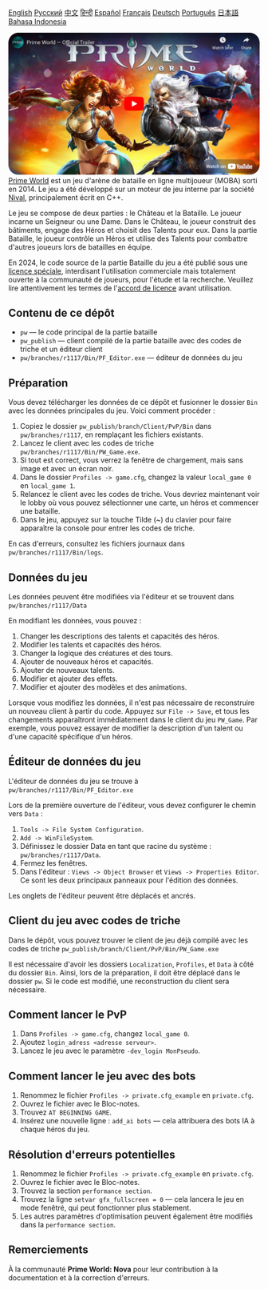 [English](README_English.md)        [Русский](README.md)        [中文](README_Chinese.md)        [हिन्दी](README_Hindi.md)        [Español](README_Spanish.md)        [Français](README_French.md)        [Deutsch](README_German.md)        [Português](README_Portuguese.md)        [日本語](README_Japanese.md)        [Bahasa Indonesia](README_Indonesian.md)

[![Prime World Trailer](PW_trailer.png)](https://youtu.be/Fkd-zva4npI)
[Prime World](https://wikipedia.org/wiki/Prime_World) est un jeu d'arène de bataille en ligne multijoueur (MOBA) sorti en 2014. Le jeu a été développé sur un moteur de jeu interne par la société [Nival](http://nival.com/), principalement écrit en C++.

Le jeu se compose de deux parties : le Château et la Bataille. Le joueur incarne un Seigneur ou une Dame. Dans le Château, le joueur construit des bâtiments, engage des Héros et choisit des Talents pour eux. Dans la partie Bataille, le joueur contrôle un Héros et utilise des Talents pour combattre d'autres joueurs lors de batailles en équipe.

En 2024, le code source de la partie Bataille du jeu a été publié sous une [licence spéciale](LICENSE.md), interdisant l'utilisation commerciale mais totalement ouverte à la communauté de joueurs, pour l'étude et la recherche. Veuillez lire attentivement les termes de l'[accord de licence](LICENSE.md) avant utilisation.

## Contenu de ce dépôt
- `pw` — le code principal de la partie bataille
- `pw_publish` — client compilé de la partie bataille avec des codes de triche et un éditeur client
- `pw/branches/r1117/Bin/PF_Editor.exe` — éditeur de données du jeu

## Préparation
Vous devez télécharger les données de ce dépôt et fusionner le dossier `Bin` avec les données principales du jeu. Voici comment procéder :

1. Copiez le dossier `pw_publish/branch/Client/PvP/Bin` dans `pw/branches/r1117`, en remplaçant les fichiers existants.
2. Lancez le client avec les codes de triche `pw/branches/r1117/Bin/PW_Game.exe`.
3. Si tout est correct, vous verrez la fenêtre de chargement, mais sans image et avec un écran noir.
4. Dans le dossier `Profiles -> game.cfg`, changez la valeur `local_game 0` en `local_game 1`.
5. Relancez le client avec les codes de triche. Vous devriez maintenant voir le lobby où vous pouvez sélectionner une carte, un héros et commencer une bataille.
6. Dans le jeu, appuyez sur la touche Tilde (~) du clavier pour faire apparaître la console pour entrer les codes de triche.

En cas d'erreurs, consultez les fichiers journaux dans `pw/branches/r1117/Bin/logs`.

## Données du jeu
Les données peuvent être modifiées via l'éditeur et se trouvent dans `pw/branches/r1117/Data`

En modifiant les données, vous pouvez :
1. Changer les descriptions des talents et capacités des héros.
2. Modifier les talents et capacités des héros.
3. Changer la logique des créatures et des tours.
4. Ajouter de nouveaux héros et capacités.
5. Ajouter de nouveaux talents.
6. Modifier et ajouter des effets.
7. Modifier et ajouter des modèles et des animations.

Lorsque vous modifiez les données, il n'est pas nécessaire de reconstruire un nouveau client à partir du code. Appuyez sur `File -> Save`, et tous les changements apparaîtront immédiatement dans le client du jeu `PW_Game`. Par exemple, vous pouvez essayer de modifier la description d'un talent ou d'une capacité spécifique d'un héros.

## Éditeur de données du jeu
L'éditeur de données du jeu se trouve à `pw/branches/r1117/Bin/PF_Editor.exe`

Lors de la première ouverture de l'éditeur, vous devez configurer le chemin vers `Data` :
1. `Tools -> File System Configuration`.
2. `Add -> WinFileSystem`.
3. Définissez le dossier Data en tant que racine du système : `pw/branches/r1117/Data`.
4. Fermez les fenêtres.
5. Dans l'éditeur : `Views -> Object Browser` et `Views -> Properties Editor`. Ce sont les deux principaux panneaux pour l'édition des données.

Les onglets de l'éditeur peuvent être déplacés et ancrés.

## Client du jeu avec codes de triche
Dans le dépôt, vous pouvez trouver le client de jeu déjà compilé avec les codes de triche `pw_publish/branch/Client/PvP/Bin/PW_Game.exe`

Il est nécessaire d'avoir les dossiers `Localization`, `Profiles`, et `Data` à côté du dossier `Bin`. Ainsi, lors de la préparation, il doit être déplacé dans le dossier `pw`. Si le code est modifié, une reconstruction du client sera nécessaire.

## Comment lancer le PvP
1. Dans `Profiles -> game.cfg`, changez `local_game 0`.
2. Ajoutez `login_adress <adresse serveur>`.
3. Lancez le jeu avec le paramètre `-dev_login MonPseudo`.

## Comment lancer le jeu avec des bots
1. Renommez le fichier `Profiles -> private.cfg_example` en `private.cfg`.
2. Ouvrez le fichier avec le Bloc-notes.
3. Trouvez `AT BEGINNING GAME`.
4. Insérez une nouvelle ligne : `add_ai bots` — cela attribuera des bots IA à chaque héros du jeu.

## Résolution d'erreurs potentielles
1. Renommez le fichier `Profiles -> private.cfg_example` en `private.cfg`.
2. Ouvrez le fichier avec le Bloc-notes.
3. Trouvez la section `performance section`.
4. Trouvez la ligne `setvar gfx_fullscreen = 0` — cela lancera le jeu en mode fenêtré, qui peut fonctionner plus stablement.
5. Les autres paramètres d'optimisation peuvent également être modifiés dans la `performance section`.

## Remerciements
À la communauté **Prime World: Nova** pour leur contribution à la documentation et à la correction d'erreurs.
